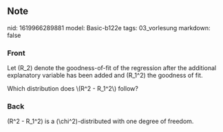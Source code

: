 ## Note
nid: 1619966289881
model: Basic-b122e
tags: 03_vorlesung
markdown: false

### Front
Let \(R_2\) denote the goodness-of-fit of the regression after the
additional explanatory variable has been added and \(R_1^2\) the
goodness of fit.
<div>
  Which distribution does \(R^2 - R_1^2\) follow?
</div>

### Back
\(R^2 - R_1^2\)  is a \(\chi^2\)-distributed with one degree of freedom.
